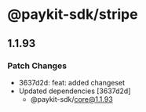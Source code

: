 # @paykit-sdk/stripe

## 1.1.93

### Patch Changes

- 3637d2d: feat: added changeset
- Updated dependencies [3637d2d]
  - @paykit-sdk/core@1.1.93
